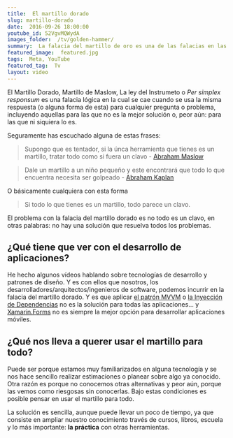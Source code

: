 ```yaml
---
title:  El martillo dorado
slug: martillo-dorado
date:  2016-09-26 18:00:00
youtube_id: 52VgvMQWydA
images_folder:  /tv/golden-hammer/
summary:  La falacia del martillo de oro es una de las falacias en las cuales los desarrolladores caemos con mayor facilidad, esta implica el propner una única solución para distintos tipos de problemas. Estas "soluciones" pueden ser un IDE, un patrón de diseño o hasta un lenguaje de programación.
featured_image:  featured.jpg
tags:  Meta, YouTube
featured_tag:  Tv
layout: video
---
```


El Martillo Dorado, Martillo de Maslow, La ley del Instrumeto o *Per simplex responsum* es una falacia lógica en la cual se cae cuando se usa la misma respuesta (o alguna forma de esta) para cualquier pregunta o problema, incluyendo aquellas para las que no es la mejor solución o, peor aún: para las que ni siquiera lo es.    

Seguramente has escuchado alguna de estas frases:  

> Supongo que es tentador, si la únca herramienta que tienes es un martillo, tratar todo como si fuera un clavo - [Abraham Maslow](https://books.google.com.mx/books?id=3_40fK8PW6QC&printsec=frontcover#v=onepage&q=Hammer&f=false)

> Dale un martillo a un niño pequeño y este encontrará que todo lo que encuentra necesita ser golpeado - [Abraham Kaplan](https://books.google.com.mx/books?id=OYe6fsXSP3IC&pg=PA28&dq=%22law+of+the+instrument%22+inauthor:kaplan&redir_esc=y#v=onepage&q=%22law%20of%20the%20instrument%22%20inauthor%3Akaplan&f=false)

O básicamente cualquiera con esta forma

> Si todo lo que tienes es un martillo, todo parece un clavo.  

El problema con la falacia del martillo dorado es no todo es un clavo, en otras palabras: no hay una solución que resuelva todos los problemas.

## ¿Qué tiene que ver con el desarrollo de aplicaciones?
 
He hecho algunos vídeos hablando sobre tecnologías de desarrollo y patrones de diseño. Y es con ellos que nosotros, los desarrolladores/arquitectos/ingenieros de software, podemos incurrir en la falacia del martillo dorado. Y es que aplicar <a href="../mvvm" target="_blank">el patrón MVVM</a> o <a href="../inyeccion-dependencias" target="_blank">la Inyección de Dependencias</a> no es la solución para todas las aplicaciones… y <a href="../xamarin-forms" target="_blank">Xamarin.Forms</a> no es siempre la mejor opción para desarrollar aplicaciones móviles.

## ¿Qué nos lleva a querer usar el martillo para todo?  
Puede ser porque estamos muy familiarizados en alguna tecnología y se nos hace sencillo realizar estimaciones o planear sobre algo ya conocido. Otra razón es porque no conocemos otras alternativas y peor aún, porque las vemos como riesgosas sin conocerlas. Bajo estas condiciones es posible pensar en usar el martillo para todo. 

La solución es sencilla, aunque puede llevar un poco de tiempo, ya que consiste en ampliar nuestro conocimiento través de cursos, libros, escuela y lo más importante: **la práctica** con otras herramientas.  